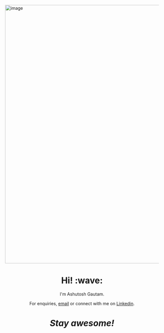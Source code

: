 [<img width="847" alt="image" src="https://user-images.githubusercontent.com/75945709/174357147-b5a0cb49-41f7-46a2-ade4-59dda1e894e9.png">
](https://traitor000.github.io/Ashutosh-Gautam-Portfolio-/)
<h1 align='center'> Hi! :wave:</h1>
<p align='center'>
I'm Ashutosh Gautam.
</p>
<p align='center'>For enquiries, <a href="mailto:ashutoshgautamkiitecell@gmail.com">email</a> or connect with me on <a href="https://www.linkedin.com/in/ashutosh-gautam-3747b3179/">Linkedin</a>.</p>

<h1 align='center'><i>Stay awesome!</i></h1>

<!--
**Traitor000/Traitor000** is a ✨ _special_ ✨ repository because its `README.md` (this file) appears on your GitHub profile.

Here are some ideas to get you started:

- 🔭 I’m currently working on ...
- 🌱 I’m currently learning ...
- 👯 I’m looking to collaborate on ...
- 🤔 I’m looking for help with ...
- 💬 Ask me about ...
- 📫 How to reach me: ...
- 😄 Pronouns: ...
- ⚡ Fun fact: ...
-->
